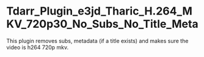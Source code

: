 # Tdarr_Plugin_e3jd_Tharic_H.264_MKV_720p30_No_Subs_No_Title_Meta
This plugin removes subs, metadata (if a title exists) and makes sure the video is h264 720p mkv.
